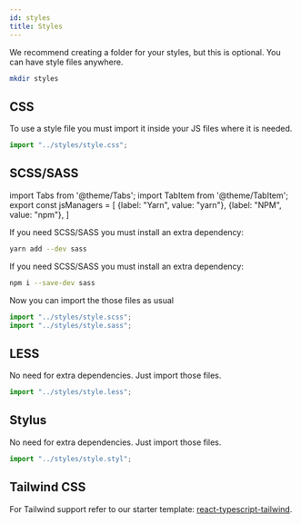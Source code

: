 ```yaml
---
id: styles
title: Styles
---
```


We recommend creating a folder for your styles, but this is optional. You can have style files anywhere.

```sh
mkdir styles
```

## CSS

To use a style file you must import it inside your JS files where it is needed.

```js title="templates/main.js"
import "../styles/style.css";
```

## SCSS/SASS

<!-- MDX variables -->
import Tabs from '@theme/Tabs';
import TabItem from '@theme/TabItem';
export const jsManagers = [
  {label: "Yarn", value: "yarn"},
  {label: "NPM", value: "npm"},
]

<Tabs groupId="js-manager" defaultValue="yarn" values={jsManagers}>
<TabItem value="yarn">

If you need SCSS/SASS you must install an extra dependency:

```sh
yarn add --dev sass
```

</TabItem>

<TabItem value="npm">

If you need SCSS/SASS you must install an extra dependency:

```sh
npm i --save-dev sass
```

</TabItem>
</Tabs>

Now you can import the those files as usual

```js title="templates/main.js"
import "../styles/style.scss";
import "../styles/style.sass";
```

## LESS

No need for extra dependencies. Just import those files.

```js title="templates/main.js"
import "../styles/style.less";
```

## Stylus

No need for extra dependencies. Just import those files.

```js title="templates/main.js"
import "../styles/style.styl";
```

## Tailwind CSS

For Tailwind support refer to our starter template: [react-typescript-tailwind](https://github.com/flayyer/create-flayyer-app/tree/master/templates/react-typescript-tailwind).
